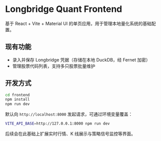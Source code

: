 # Longbridge Quant Frontend

基于 React + Vite + Material UI 的单页应用，用于管理本地量化系统的基础配置。

## 现有功能
- 录入并保存 Longbridge 凭据（存储在本地 DuckDB，经 Fernet 加密）
- 管理股票代码列表，支持多只股票批量维护

## 开发方式

```bash
cd frontend
npm install
npm run dev
```

默认向 `http://localhost:8000` 发起请求，可通过环境变量覆盖：

```bash
VITE_API_BASE=http://127.0.0.1:8000 npm run dev
```

后续会在此基础上扩展实时行情、K 线展示与策略信号监控等界面。
